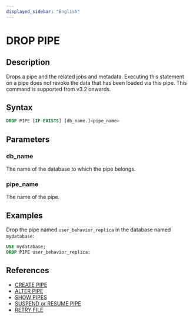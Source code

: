 ```yaml
---
displayed_sidebar: "English"
---
```


# DROP PIPE

## Description

Drops a pipe and the related jobs and metadata. Executing this statement on a pipe does not revoke the data that has been loaded via this pipe. This command is supported from v3.2 onwards.

## Syntax

```SQL
DROP PIPE [IF EXISTS] [db_name.]<pipe_name>
```

## Parameters

### db_name

The name of the database to which the pipe belongs.

### pipe_name

The name of the pipe.

## Examples

Drop the pipe named `user_behavior_replica` in the database named `mydatabase`:

```SQL
USE mydatabase;
DROP PIPE user_behavior_replica;
```

## References

- [CREATE PIPE](../data-manipulation/CREATE_PIPE.md)
- [ALTER PIPE](../data-manipulation/CREATE_PIPE.md)
- [SHOW PIPES](../data-manipulation/SHOW_PIPES.md)
- [SUSPEND or RESUME PIPE](../data-manipulation/SUSPEND_or_RESUME_PIPE.md)
- [RETRY FILE](../data-manipulation/RETRY_FILE.md)

